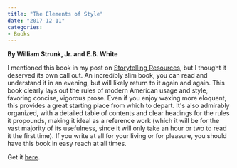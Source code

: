 ```yaml
---
title: "The Elements of Style"
date: "2017-12-11"
categories:
- Books
---
```


**By William Strunk, Jr. and E.B. White**

I mentioned this book in my post on [Storytelling Resources](https://www.jeffrussellcoaching.com/coaching-blog/2017/11/27/storytelling-part-5-resources-for-digging-deeper), but I thought it deserved its own call out. An incredibly slim book, you can read and understand it in an evening, but will likely return to it again and again. This book clearly lays out the rules of modern American usage and style, favoring concise, vigorous prose. Even if you enjoy waxing more eloquent, this provides a great starting place from which to depart. It's also admirably organized, with a detailed table of contents and clear headings for the rules it propounds, making it ideal as a reference work (which it will be for the vast majority of its usefulness, since it will only take an hour or two to read it the first time). If you write at all for your living or for pleasure, you should have this book in easy reach at all times.

Get it [here](https://smile.amazon.com/Elements-Style-Fourth-William-Strunk/dp/020530902X/ref=sr_1_1?ie=UTF8&qid=1512954090&sr=8-1&keywords=the+elements+of+style).
